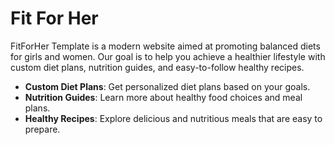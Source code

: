 # Fit For Her

FitForHer Template is a modern website aimed at promoting balanced diets for girls and women. Our goal is to help you achieve a healthier lifestyle with custom diet plans, nutrition guides, and easy-to-follow healthy recipes.

- **Custom Diet Plans**: Get personalized diet plans based on your goals.
- **Nutrition Guides**: Learn more about healthy food choices and meal plans.
- **Healthy Recipes**: Explore delicious and nutritious meals that are easy to prepare.

